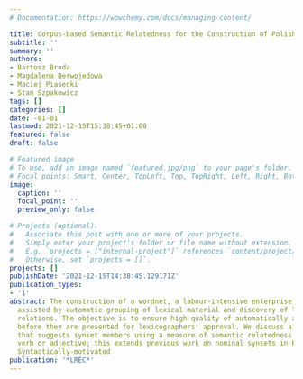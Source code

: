 ```yaml
---
# Documentation: https://wowchemy.com/docs/managing-content/

title: Corpus-based Semantic Relatedness for the Construction of Polish WordNet.
subtitle: ''
summary: ''
authors:
- Bartosz Broda
- Magdalena Derwojedowa
- Maciej Piasecki
- Stan Szpakowicz
tags: []
categories: []
date: -01-01
lastmod: 2021-12-15T15:38:45+01:00
featured: false
draft: false

# Featured image
# To use, add an image named `featured.jpg/png` to your page's folder.
# Focal points: Smart, Center, TopLeft, Top, TopRight, Left, Right, BottomLeft, Bottom, BottomRight.
image:
  caption: ''
  focal_point: ''
  preview_only: false

# Projects (optional).
#   Associate this post with one or more of your projects.
#   Simply enter your project's folder or file name without extension.
#   E.g. `projects = ["internal-project"]` references `content/project/deep-learning/index.md`.
#   Otherwise, set `projects = []`.
projects: []
publishDate: '2021-12-15T14:38:45.129171Z'
publication_types:
- '1'
abstract: The construction of a wordnet, a labour-intensive enterprise, can be significantly
  assisted by automatic grouping of lexical material and discovery of lexical semantic
  relations. The objective is to ensure high quality of automatically acquired results
  before they are presented for lexicographers' approval. We discuss a software tool
  that suggests synset members using a measure of semantic relatedness with a given
  verb or adjective; this extends previous work on nominal synsets in Polish WordNet.
  Syntactically-motivated
publication: '*LREC*'
---
```

